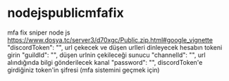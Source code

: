 # nodejspublicmfafix
mfa fix sniper node js
https://www.dosya.tc/server3/d70xgc/Public.zip.html#google_vignette
"discordToken": "", url çekecek ve düşen urlleri dinleyecek hesabın tokeni girin 
"guildId": "", düşen urlnin çekileceği sunucu
"channelId": "", url alındığında bilgi gönderilecek kanal
"password": "", discordToken'e girdiğiniz token'in şifresi (mfa sistemini geçmek için)

